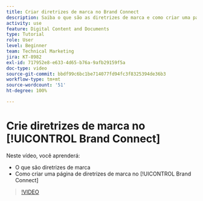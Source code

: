 ```yaml
---
title: Criar diretrizes de marca no Brand Connect
description: Saiba o que são as diretrizes de marca e como criar uma página com essas diretrizes no Brand Connect para o [!UICONTROL DAM do Workfront].
activity: use
feature: Digital Content and Documents
type: Tutorial
role: User
level: Beginner
team: Technical Marketing
jira: KT-8982
exl-id: 717952e8-e633-4d65-b76a-9afb29159f5a
doc-type: video
source-git-commit: bbdf99c6bc1be714077fd94fc3f8325394de36b3
workflow-type: tm+mt
source-wordcount: '51'
ht-degree: 100%

---
```


# Crie diretrizes de marca no [!UICONTROL Brand Connect]

Neste vídeo, você aprenderá:

* O que são diretrizes de marca
* Como criar uma página de diretrizes de marca no [!UICONTROL Brand Connect]

>[!VIDEO](https://video.tv.adobe.com/v/3418766/?quality=12&learn=on&enablevpops=1&captions=por_br)
